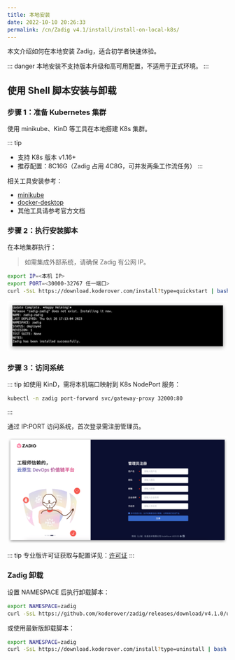 ```yaml
---
title: 本地安装
date: 2022-10-10 20:26:33
permalink: /cn/Zadig v4.1/install/install-on-local-k8s/
---
```


本文介绍如何在本地安装 Zadig，适合初学者快速体验。

::: danger
本地安装不支持版本升级和高可用配置，不适用于正式环境。
:::

## 使用 Shell 脚本安装与卸载

### 步骤 1：准备 Kubernetes 集群

使用 minikube、KinD 等工具在本地搭建 K8s 集群。

::: tip
- 支持 K8s 版本 v1.16+
- 推荐配置：8C16G（Zadig 占用 4C8G，可并发两条工作流任务）
:::

相关工具安装参考：

- [minikube](https://minikube.sigs.k8s.io/docs/start/)
- [docker-desktop](https://www.docker.com/products/docker-desktop/)
- 其他工具请参考官方文档

### 步骤 2：执行安装脚本

在本地集群执行：

> 如需集成外部系统，请确保 Zadig 有公网 IP。

```bash
export IP=<本机 IP>
export PORT=<30000-32767 任一端口>
curl -SsL https://download.koderover.com/install?type=quickstart | bash
```
![本地安装](../../../_images/install_zadig_on_local_1.png)

### 步骤 3：访问系统

::: tip
如使用 KinD，需将本机端口映射到 K8s NodePort 服务：

```bash
kubectl -n zadig port-forward svc/gateway-proxy 32000:80
```
:::

通过 IP:PORT 访问系统，首次登录需注册管理员。

![本地安装](../../../_images/install_zadig_on_init.png)

::: tip
专业版许可证获取与配置详见：[许可证](/cn/Zadig%20v4.1/enterprise-mgr/#许可证)
:::

### Zadig 卸载

设置 NAMESPACE 后执行卸载脚本：

```bash
export NAMESPACE=zadig
curl -SsL https://github.com/koderover/zadig/releases/download/v4.1.0/uninstall.sh | bash
```

或使用最新版卸载脚本：

```bash
export NAMESPACE=zadig
curl -SsL https://download.koderover.com/install?type=uninstall | bash
```